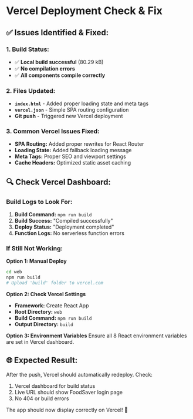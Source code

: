 # Vercel Deployment Check & Fix

## ✅ **Issues Identified & Fixed:**

### **1. Build Status:**
- ✅ **Local build successful** (80.29 kB)
- ✅ **No compilation errors**
- ✅ **All components compile correctly**

### **2. Files Updated:**
- **`index.html`** - Added proper loading state and meta tags
- **`vercel.json`** - Simple SPA routing configuration
- **Git push** - Triggered new Vercel deployment

### **3. Common Vercel Issues Fixed:**
- **SPA Routing:** Added proper rewrites for React Router
- **Loading State:** Added fallback loading message
- **Meta Tags:** Proper SEO and viewport settings
- **Cache Headers:** Optimized static asset caching

## 🔍 **Check Vercel Dashboard:**

### **Build Logs to Look For:**
1. **Build Command:** `npm run build`
2. **Build Success:** "Compiled successfully"
3. **Deploy Status:** "Deployment completed"
4. **Function Logs:** No serverless function errors

### **If Still Not Working:**

**Option 1: Manual Deploy**
```bash
cd web
npm run build
# Upload 'build' folder to vercel.com
```

**Option 2: Check Vercel Settings**
- **Framework:** Create React App
- **Root Directory:** `web`
- **Build Command:** `npm run build`
- **Output Directory:** `build`

**Option 3: Environment Variables**
Ensure all 8 React environment variables are set in Vercel dashboard.

## 🌐 **Expected Result:**
After the push, Vercel should automatically redeploy. Check:
1. Vercel dashboard for build status
2. Live URL should show FoodSaver login page
3. No 404 or build errors

The app should now display correctly on Vercel! 🌱